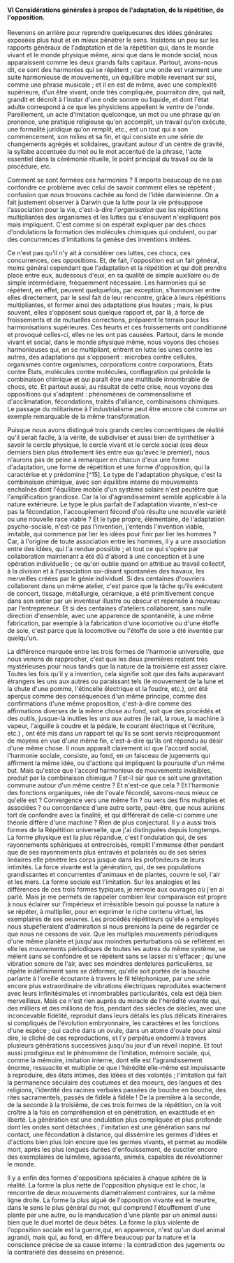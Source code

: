 #### VI Considérations générales à propos de l'adaptation, de la répétition, de l'opposition.

Revenons en arrière pour reprendre quelquesunes des idées générales exposées plus haut et en mieux pénétrer le sens. Insistons un peu sur les rapports généraux de l'adaptation et de la répétition qui, dans le monde vivant et le monde physique même, ainsi que dans le monde social, nous apparaissent comme les deux grands faits capitaux. Partout, avons-nous dit, ce sont des harmonies qui se répètent ; car une onde est vraiment une suite harmonieuse de mouvements, un équilibre mobile revenant sur soi, comme une phrase musicale ; et il en est de même, avec une complexité supérieure, d'un être vivant, onde très compliquée, pourraiton dire, qui naît, grandit et décroît à l'instar d'une onde sonore ou liquide, et dont l'état adulte correspond à ce que les physiciens appellent le _ventre_ de l'onde. Pareillement, un acte d'imitation quelconque, un mot ou une phrase qu'on prononce, une pratique religieuse qu'on accomplit, un travail qu'on exécute, une formalité juridique qu'on remplit, etc., est un tout qui a son commencement, son milieu et sa fin, et qui consiste en une série de changements agrégés et solidaires, gravitant autour d'un centre de gravité, la syllabe accentuée du mot ou le mot accentué de la phrase, l'acte essentiel dans la cérémonie rituelle, le point principal du travail ou de la procédure, etc.

Comment se sont formées ces harmonies ? Il importe beaucoup de ne pas confondre ce problème avec celui de savoir comment elles se répètent ; confusion que nous trouvons cachée au fond de l'idée darwinienne. On a fait justement observer à Darwin que la lutte pour la vie présuppose l'association pour la vie, c'est-à-dire _l'organisation_ que les répétitions multipliantes des organismes et les luttes qui s'ensuivent n'expliquent pas mais impliquent. C'est comme si on espérait expliquer par des chocs d'ondulations la formation des molécules chimiques qui ondulent, ou par des concurrences d'imitations la genèse des inventions imitées.

Ce n'est pas qu'il n'y ait à considérer ces luttes, ces chocs, ces concurrences, ces oppositions. Et, de fait, l'opposition est un fait général, moins général cependant que l'adaptation et la répétition et qui doit prendre place entre eux, audessous d'eux, en sa qualité de simple auxiliaire ou de simple intermédiaire, fréquemment nécessaire. Les harmonies qui se répètent, en effet, peuvent quelquefois, par exception, s'harmoniser entre elles directement, par le seul fait de leur rencontre, grâce à leurs répétitions multipliantes, et former ainsi des adaptations plus hautes ; mais, le plus souvent, elles s'opposent sous quelque rapport et, par là, à force de froissements et de mutuelles corrections, préparent le terrain pour les harmonisations supérieures. Ces heurts et ces froissements ont conditionné et provoqué celles-ci, elles ne les ont pas causées. Partout, dans le monde vivant et social, dans le monde physique même, nous voyons des choses harmonieuses qui, en se multipliant, entrent en lutte les unes contre les autres, des adaptations qui s'opposent : microbes contre cellules, organismes contre organismes, corporations contre corporations, États contre États, molécules contre molécules, conflagration qui précède la combinaison chimique et qui paraît être une multitude innombrable de chocs, etc. Et partout aussi, au résultat de cette crise, nous voyons des oppositions qui s'adaptent : phénomènes de commensalisme et d'acclimatation, fécondations, traités d'alliance, combinaisons chimiques. Le passage du militarisme à l'industrialisme peut être encore cité comme un exemple remarquable de la même transformation.

Puisque nous avons distingué trois grands cercles concentriques de réalité qu'il serait facile, à la vérité, de subdiviser et aussi bien de synthétiser à savoir le cercle physique, le cercle vivant et le cercle social (ces deux derniers bien plus étroitement liés entre eux qu'avec le premier), nous n'aurons pas de peine à remarquer en chacun d'eux une forme d'adaptation, une forme de répétition et une forme d'opposition, qui la caractérise et y prédomine [^15]. Le type de l'adaptation physique, c'est la combinaison chimique, avec son équilibre interne de mouvements enchaînés dont l'équilibre mobile d'un système solaire n'est peutêtre que l'amplification grandiose. Car la loi d'agrandissement semble applicable à la nature extérieure. Le type le plus parfait de l'adaptation vivante, n'est-ce pas la fécondation, l'accouplement fécond d'où résulte une nouvelle variété ou une nouvelle race viable ? Et le type propre, élémentaire, de l'adaptation psycho-sociale, n'est-ce pas l'invention, j'entends l'invention viable, imitable, qui commence par lier les idées pour finir par lier les hommes ? Car, à l'origine de toute association entre les hommes, il y a une association entre des idées, qui l'a rendue possible ; et tout ce qui s'opère par collaboration maintenant a été dû d'abord à une conception et à une opération individuelle ; ce qu'on oublie quand on attribue au travail collectif, à la division et à l'association soi-disant spontanées des travaux, les merveilles créées par le génie individuel. Si des centaines d'ouvriers collaborent dans un même atelier, c'est parce que la tâche qu'ils exécutent de concert, tissage, métallurgie, céramique, a été primitivement conçue dans son entier par un inventeur illustre ou obscur et repensée à nouveau par l'entrepreneur. Et si des centaines d'ateliers collaborent, sans nulle direction d'ensemble, avec une apparence de spontanéité, à une même fabrication, par exemple à la fabrication d'une locomotive ou d'une étoffe de soie, c'est parce que la locomotive ou l'étoffe de soie a été inventée par quelqu'un.

La différence marquée entre les trois formes de l'harmonie universelle, que nous venons de rapprocher, c'est que les deux premières restent très mystérieuses pour nous tandis que la nature de la troisième est assez claire. Toutes les fois qu'il y a invention, cela signifie soit que des faits auparavant étrangers les uns aux autres ou paraissant tels (le mouvement de la lune et la chute d'une pomme, l'étincelle électrique et la foudre, etc.), ont été aperçus comme des conséquences d'un même principe, comme des confirmations d'une même proposition, c'est-à-dire comme des affirmations diverses de la même chose au fond, soit que des procédés et des outils, jusque-là inutiles les uns aux autres (le rail, la roue, la machine à vapeur, l'aiguille à coudre et la pédale, le courant électrique et l'écriture, etc.) , ont été mis dans un rapport tel qu'ils se sont servis réciproquement de moyens en vue d'une même fin, c'est-à-dire qu'ils ont répondu au désir d'une même chose. Il nous apparaît clairement ici que l'accord social, l'harmonie sociale, consiste, au fond, en un faisceau de jugements qui affirment la même idée, ou d'actions qui impliquent la poursuite d'un même but. Mais qu'estce que l'accord harmonieux de mouvements invisibles, produit par la combinaison chimique ? Est-il sûr que ce soit une gravitation commune autour d'un même centre ? Et n'est-ce que cela ? Et l'harmonie des fonctions organiques, née de l'ovale fécondé, savons-nous mieux ce qu'elle est ? Convergence vers une même fin ? ou vers des fins multiples et associées ? ou concordance d'une autre sorte, peut-être, que nous aurions tort de confondre avec la finalité, et qui différerait de celle-ci comme une théorie diffère d'une machine ? Rien de plus conjectural. Il y a aussi trois formes de la Répétition universelle, que j'ai distinguées depuis longtemps. La forme physique est la plus répandue, c'est l'ondulation qui, de ses rayonnements sphériques et entrecroisés, remplit l'immense éther pendant que de ses rayonnements plus entravés et polarisés ou de ses séries linéaires elle pénètre les corps jusque dans les profondeurs de leurs intimités. La force vivante est la génération, qui, de ses populations grandissantes et concurrentes d'animaux et de plantes, couvre le sol, l'air et les mers. La forme sociale est l'imitation. Sur les analogies et les différences de ces trois formes typiques, je renvoie aux ouvrages où j'en ai parlé. Mais je me permets de rappeler combien leur comparaison est propre à nous éclairer sur l'impérieux et irrésistible besoin qui pousse la nature à se répéter, à multiplier, pour en exprimer le riche contenu virtuel, les exemplaires de ses oeuvres. Les procédés répétiteurs qu'elle a employés nous stupéfieraient d'admiration si nous prenions la peine de regarder ce que nous ne cessons de voir. Que les multiples mouvements périodiques d'une même planète et jusqu'aux moindres perturbations où se reflètent en elle les mouvements périodiques de toutes les autres du même système, se mêlent sans se confondre et se répètent sans se lasser ni s'effacer ; qu'une vibration sonore de l'air, avec ses moindres dentelures particulières, se répète indéfiniment sans se déformer, qu'elle soit portée de la bouche parlante à l'oreille écoutante à travers le fil téléphonique, par une série encore plus extraordinaire de vibrations électriques reproduites exactement avec leurs infinitésimales et innombrables particularités, cela est déjà bien merveilleux. Mais ce n'est rien auprès du miracle de l'hérédité vivante qui, des milliers et des millions de fois, pendant des siècles de siècles, avec une inconcevable fidélité, reproduit dans leurs détails les plus délicats itinéraires si compliqués de l'évolution embryonnaire, les caractères et les fonctions d'une espèce ; qui cache dans un ovule, dans un atome d'ovale pour ainsi dire, le cliché de ces reproductions, et l'y perpétue endormi à travers plusieurs générations successives jusqu'au jour d'un réveil inopiné. Et tout aussi prodigieux est le phénomène de l'imitation, mémoire sociale, qui, comme la mémoire, imitation interne, dont elle est l'agrandissement énorme, ressuscite et multiplie ce que l'hérédité elle-même est impuissante à reproduire, des états intimes, des idées et des volontés ; l'imitation qui fait la permanence séculaire des coutumes et des moeurs, des langues et des religions, l'identité des racines verbales passées de bouche en bouche, des rites sacramentels, passés de fidèle à fidèle ! De la première à la seconde, de la seconde à la troisième, de ces trois formes de la répétition, on la voit croître à la fois en compréhension et en pénétration, en exactitude et en liberté. La génération est une ondulation plus compliquée et plus profonde dont les ondes sont détachées ; l'imitation est une génération sans nul contact, une fécondation à distance, qui dissémine les germes d'idées et d'actions bien plus loin encore que les germes vivants, et permet au modèle mort, après les plus longues durées d'enfouissement, de susciter encore des exemplaires de luimême, agissants, animés, capables de révolutionner le monde.

Il y a enfin des formes d'oppositions spéciales à chaque sphère de la réalité. La forme la plus nette de l'opposition physique est le choc, la rencontre de deux mouvements diamétralement contraires, sur la même ligne droite. La forme la plus aiguë de l'opposition vivante est le meurtre, dans le sens le plus général du mot, qui comprend l'étouffement d'une plante par une autre, ou la manducation d'une plante par un animal aussi bien que le duel mortel de deux bêtes. La forme la plus violente de l'opposition sociale est la guerre,qui, en apparence, n'est qu'un duel animal agrandi, mais qui, au fond, en diffère beaucoup par la nature et la conscience précise de sa cause interne : la contradiction des jugements ou la contrariété des desseins en présence.

